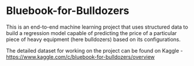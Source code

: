 # Bluebook-for-Bulldozers
This is an end-to-end machine learning project that uses structured data to build a regression model capable of predicting the price of a particular piece of heavy equipment (here bulldozers) based on its configurations.

The detailed dataset for working on the project can be found on Kaggle - https://www.kaggle.com/c/bluebook-for-bulldozers/overview
